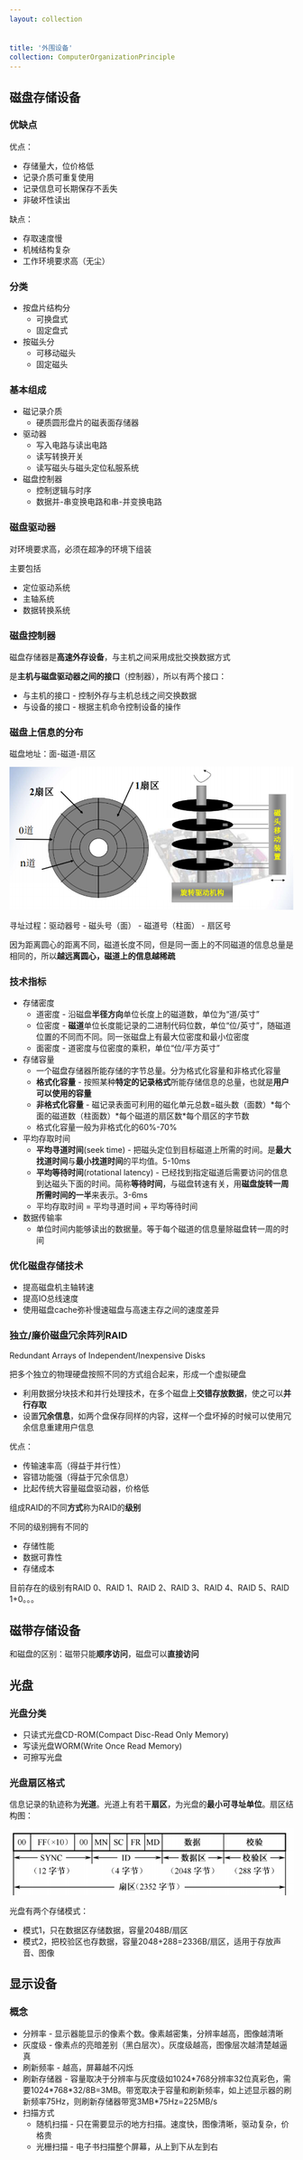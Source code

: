 ```yaml
---
layout: collection


title: '外围设备'
collection: ComputerOrganizationPrinciple
---
```


## 磁盘存储设备

### 优缺点

优点：
- 存储量大，位价格低
- 记录介质可重复使用
- 记录信息可长期保存不丢失
- 非破坏性读出

缺点：
- 存取速度慢
- 机械结构复杂
- 工作环境要求高（无尘）

### 分类

- 按盘片结构分
	- 可换盘式
	- 固定盘式
- 按磁头分
	- 可移动磁头
	- 固定磁头

### 基本组成

- 磁记录介质
	- 硬质圆形盘片的磁表面存储器
- 驱动器
	- 写入电路与读出电路
	- 读写转换开关
	- 读写磁头与磁头定位私服系统
- 磁盘控制器
	- 控制逻辑与时序
	- 数据并-串变换电路和串-并变换电路

### 磁盘驱动器

对环境要求高，必须在超净的环境下组装

主要包括
- 定位驱动系统
- 主轴系统
- 数据转换系统

### 磁盘控制器

磁盘存储器是**高速外存设备**，与主机之间采用成批交换数据方式

是**主机与磁盘驱动器之间的接口**（控制器），所以有两个接口：
- 与主机的接口 - 控制外存与主机总线之间交换数据
- 与设备的接口 - 根据主机命令控制设备的操作

### 磁盘上信息的分布

磁盘地址：面-磁道-扇区

![7-1](./_img/7-1.png)

寻址过程：驱动器号 - 磁头号（面） - 磁道号（柱面） - 扇区号

因为距离圆心的距离不同，磁道长度不同，但是同一面上的不同磁道的信息总量是相同的，所以**越远离圆心，磁道上的信息越稀疏**

### 技术指标

- 存储密度
	- 道密度 - 沿磁盘**半径方向**单位长度上的磁道数，单位为“道/英寸”
	- 位密度 - **磁道**单位长度能记录的二进制代码位数，单位“位/英寸”，随磁道位置的不同而不同。同一张磁盘上有最大位密度和最小位密度
	- 面密度 - 道密度与位密度的乘积，单位“位/平方英寸”
- 存储容量
	- 一个磁盘存储器所能存储的字节总量。分为格式化容量和非格式化容量
	- **格式化容量** - 按照某种**特定的记录格式**所能存储信息的总量，也就是**用户可以使用的容量**
	- **非格式化容量** - 磁记录表面可利用的磁化单元总数=磁头数（面数）\*每个面的磁道数（柱面数）\*每个磁道的扇区数\*每个扇区的字节数
	- 格式化容量一般为非格式化的60%-70%
- 平均存取时间
	- **平均寻道时间**(seek time) - 把磁头定位到目标磁道上所需的时间。是**最大找道时间**与**最小找道时间**的平均值。5-10ms
	- **平均等待时间**(rotational latency) - 已经找到指定磁道后需要访问的信息到达磁头下面的时间。简称**等待时间**，与磁盘转速有关，用**磁盘旋转一周所需时间的一半**来表示。3-6ms
	- 平均存取时间 = 平均寻道时间 + 平均等待时间
- 数据传输率
	- 单位时间内能够读出的数据量。等于每个磁道的信息量除磁盘转一周的时间

### 优化磁盘存储技术

- 提高磁盘机主轴转速
- 提高IO总线速度
- 使用磁盘cache弥补慢速磁盘与高速主存之间的速度差异

### 独立/廉价磁盘冗余阵列RAID

Redundant Arrays of Independent/Inexpensive Disks

把多个独立的物理硬盘按照不同的方式组合起来，形成一个虚拟硬盘

- 利用数据分块技术和并行处理技术，在多个磁盘上**交错存放数据**，使之可以**并行存取**
- 设置**冗余信息**，如两个盘保存同样的内容，这样一个盘坏掉的时候可以使用冗余信息重建用户信息

优点：
- 传输速率高（得益于并行性）
- 容错功能强（得益于冗余信息）
- 比起传统大容量磁盘驱动器，价格低

组成RAID的不同**方式**称为RAID的**级别**

不同的级别拥有不同的
- 存储性能
- 数据可靠性
- 存储成本

目前存在的级别有RAID 0、RAID 1、RAID 2、RAID 3、RAID 4、RAID 5、RAID 1+0。。。

## 磁带存储设备

和磁盘的区别：磁带只能**顺序访问**，磁盘可以**直接访问**

## 光盘

### 光盘分类

- 只读式光盘CD-ROM(Compact Disc-Read Only Memory)
- 写读光盘WORM(Write Once Read Memory)
- 可擦写光盘

### 光盘扇区格式

信息记录的轨迹称为**光道**。光道上有若干**扇区**，为光盘的**最小可寻址单位**。扇区结构图：

![7-2](./_img/7-2.png)

光盘有两个存储模式：
- 模式1，只在数据区存储数据，容量2048B/扇区
- 模式2，把校验区也存数据，容量2048+288=2336B/扇区，适用于存放声音、图像

## 显示设备

### 概念

- 分辨率 - 显示器能显示的像素个数。像素越密集，分辨率越高，图像越清晰
- 灰度级 - 像素点的亮暗差别（黑白层次）。灰度级越高，图像层次越清楚越逼真
- 刷新频率 - 越高，屏幕越不闪烁
- 刷新存储器 - 容量取决于分辨率与灰度级如1024\*768分辨率32位真彩色，需要1024\*768\*32/8B=3MB。带宽取决于容量和刷新频率，如上述显示器的刷新频率75Hz，则刷新存储器带宽3MB\*75Hz=225MB/s
- 扫描方式
	- 随机扫描 - 只在需要显示的地方扫描。速度快，图像清晰，驱动复杂，价格贵
	- 光栅扫描 - 电子书扫描整个屏幕，从上到下从左到右

